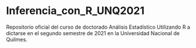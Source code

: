 # Inferencia_con_R_UNQ2021
Repositorio oficial del curso de doctorado Análisis Estadístico Utilizando R a dictarse en el segundo semestre de 2021 en la Universidad Nacional de Quilmes.
